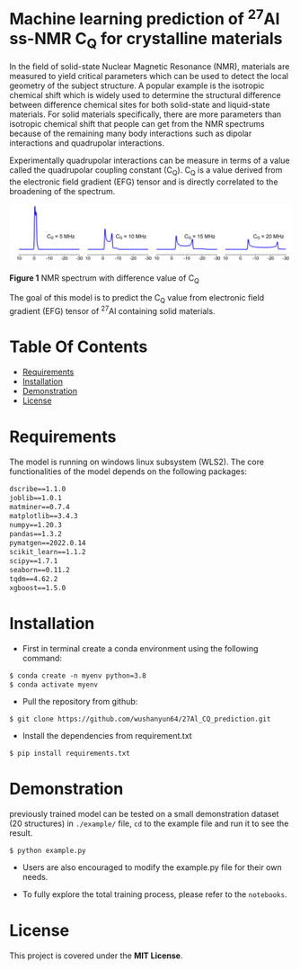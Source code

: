 # Machine learning prediction of <sup>27</sup>Al ss-NMR C<sub>Q</sub> for crystalline materials

In the field of solid-state Nuclear Magnetic Resonance (NMR), materials are measured to yield critical parameters which can be used to detect the local geometry of the subject structure. A popular example is the isotropic chemical shift which is widely used to determine the structural difference between difference chemical sites for both solid-state and liquid-state materials. For solid materials specifically, there are more parameters than isotropic chemical shift that people can get from the NMR spectrums because of the remaining many body interactions such as dipolar interactions and quadrupolar interactions.

Experimentally quadrupolar interactions can be measure in terms of a value called the quadrupolar coupling constant (C<sub>Q</sub>). C<sub>Q</sub> is a value derived from the electronic field gradient (EFG) tensor and is directly correlated to the broadening of the spectrum.

![spectrum_cq](./reports/figures/spectrum_cq.png)

**Figure 1** NMR spectrum with difference value of C<sub>Q</sub>

The goal of this model is to predict the C<sub>Q</sub> value from electronic field gradient (EFG) tensor of <sup>27</sup>Al containing solid materials.

# Table Of Contents
-  [Requirements](#requirements)
-  [Installation](#installation)
-  [Demonstration](#demonstration)
-  [License](#license)

# Requirements
The model is running on windows linux subsystem (WLS2).
The core functionalities of the model depends on the following packages:

```
dscribe==1.1.0
joblib==1.0.1
matminer==0.7.4
matplotlib==3.4.3
numpy==1.20.3
pandas==1.3.2
pymatgen==2022.0.14
scikit_learn==1.1.2
scipy==1.7.1
seaborn==0.11.2
tqdm==4.62.2
xgboost==1.5.0
```

# Installation

- First in terminal create a conda environment using the following command:

```
$ conda create -n myenv python=3.8
$ conda activate myenv
```

- Pull the repository from github:

```
$ git clone https://github.com/wushanyun64/27Al_CQ_prediction.git
```
- Install the dependencies from requirement.txt

```
$ pip install requirements.txt
```

# Demonstration

previously trained model can be tested on a small demonstration dataset (20 structures)
in `./example/` file, `cd` to the example file and run it to see the result.

```
$ python example.py
```

- Users are also encouraged to modify the example.py file for their own needs.

- To fully explore the total training process, please refer to the `notebooks`.

# License

This project is covered under the **MIT License**.
